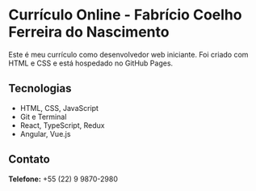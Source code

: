 # Currículo Online - Fabrício Coelho Ferreira do Nascimento

Este é meu currículo como desenvolvedor web iniciante. Foi criado com HTML e CSS e está hospedado no GitHub Pages.

## Tecnologias

- HTML, CSS, JavaScript
- Git e Terminal
- React, TypeScript, Redux
- Angular, Vue.js

## Contato

**Telefone:** +55 (22) 9 9870-2980
